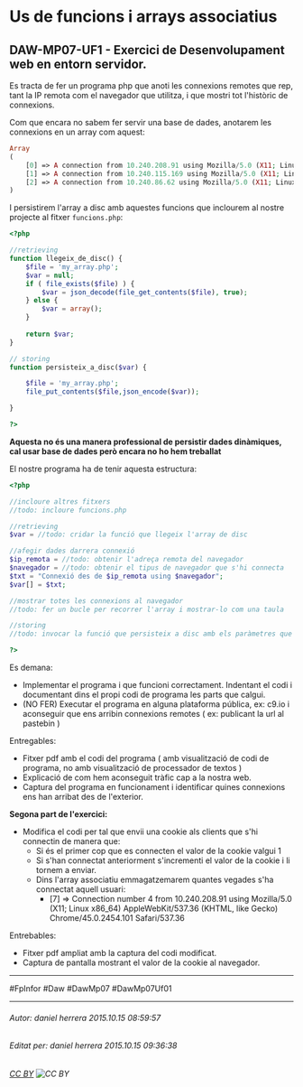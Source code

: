 # Us de funcions i arrays associatius
## DAW-MP07-UF1 - Exercici de Desenvolupament web en entorn servidor.
Es tracta de fer un programa php que anoti les connexions remotes que rep, tant la IP remota com el navegador que utilitza, i que mostri tot l'històric de connexions.

Com que encara no sabem fer servir una base de dades, anotarem les connexions en un array com aquest:

```php
Array
(
    [0] => A connection from 10.240.208.91 using Mozilla/5.0 (X11; Linux x86_64) AppleWebKit/537.36 (KHTML, like Gecko) Chrome/45.0.2454.101 Safari/537.36
    [1] => A connection from 10.240.115.169 using Mozilla/5.0 (X11; Linux x86_64) AppleWebKit/537.36 (KHTML, like Gecko) Chrome/45.0.2454.101 Safari/537.36
    [2] => A connection from 10.240.86.62 using Mozilla/5.0 (X11; Linux x86_64) AppleWebKit/537.36 (KHTML, like Gecko) Chrome/45.0.2454.101 Safari/537.36
)

```
I persistirem l'array a disc amb aquestes funcions que inclourem al nostre projecte al fitxer `funcions.php`:

```php
<?php

//retrieving
function llegeix_de_disc() {
    $file = 'my_array.php';
    $var = null;
    if ( file_exists($file) ) {
        $var = json_decode(file_get_contents($file), true);
    } else {
        $var = array();
    }
    
    return $var;
}

// storing
function persisteix_a_disc($var) {

    $file = 'my_array.php';
    file_put_contents($file,json_encode($var));

}

?>
```

**Aquesta no és una manera professional de persistir dades dinàmiques, cal usar base de dades però encara no ho hem treballat**

El nostre programa ha de tenir aquesta estructura:

```php
<?php

//incloure altres fitxers
//todo: incloure funcions.php

//retrieving
$var = //todo: cridar la funció que llegeix l'array de disc

//afegir dades darrera connexió
$ip_remota = //todo: obtenir l'adreça remota del navegador
$navegador = //todo: obtenir el tipus de navegador que s'hi connecta
$txt = "Connexió des de $ip_remota using $navegador";
$var[] = $txt;

//mostrar totes les connexions al navegador
//todo: fer un bucle per recorrer l'array i mostrar-lo com una taula

//storing
//todo: invocar la funció que persisteix a disc amb els paràmetres que calgui.

?>
```

Es demana:

* Implementar el programa i que funcioni correctament. Indentant el codi i documentant dins el propi codi de programa les parts que calgui.
* (NO FER) Executar el programa en alguna plataforma pública, ex: c9.io i aconseguir que ens arribin connexions remotes ( ex: publicant la url al pastebin )

Entregables:

* Fitxer pdf amb el codi del programa ( amb visualització de codi de programa, no amb visualització de processador de textos )
* Explicació de com hem aconseguit tràfic cap a la nostra web.
* Captura del programa en funcionament i identificar quines connexions ens han arribat des de l'exterior.

**Segona part de l'exercici:**

* Modifica el codi per tal que envii una cookie als clients que s'hi connectin de manera que:
    * Si és el primer cop que es connecten el valor de la cookie valgui 1
    * Si s'han connectat anteriorment s'incrementi el valor de la cookie i li tornem a enviar.
    * Dins l'array associatiu emmagatzemarem quantes vegades s'ha connectat aquell usuari:
        * [7] => Connection number 4 from 10.240.208.91 using Mozilla/5.0 (X11; Linux x86_64) AppleWebKit/537.36 (KHTML, like Gecko) Chrome/45.0.2454.101 Safari/537.36

Entrebables:

* Fitxer pdf ampliat amb la captura del codi modificat.
* Captura de pantalla mostrant el valor de la cookie al navegador.








---

#FpInfor #Daw #DawMp07 #DawMp07Uf01

---

###### Autor: daniel herrera 2015.10.15 08:59:57
###### Editat per: daniel herrera 2015.10.15 09:36:38
###### [CC BY](https://creativecommons.org/licenses/by/4.0/) ![CC BY](https://licensebuttons.net/l/by/3.0/80x15.png)
